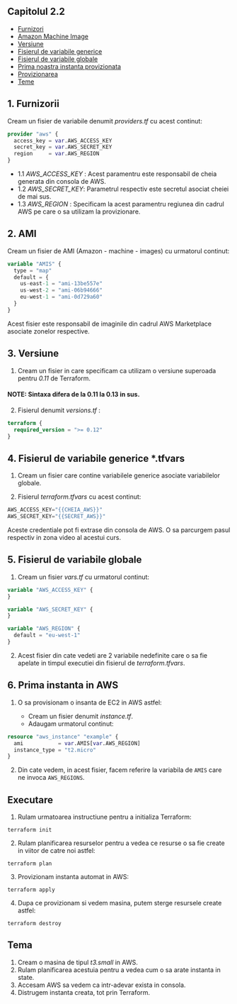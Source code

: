 ## Capitolul 2.2

- [Furnizori](#1-furnizorii)
- [Amazon Machine Image](#2-ami)
- [Versiune](#3-versiune)
- [Fisierul de variabile generice](#4-fisierul-de-variabile-generice-tfvars)
- [Fisierul de variabile globale](#5-fisierul-de-variabile-globale)
- [Prima noastra instanta provizionata](#6-prima-instanta-in-aws)
- [Provizionarea](#executare)
- [Teme](#tema)

## 1. Furnizorii
Cream un  fisier de variabile denumit *providers.tf* cu acest continut:
```terraform
provider "aws" {
  access_key = var.AWS_ACCESS_KEY
  secret_key = var.AWS_SECRET_KEY
  region     = var.AWS_REGION
}
```

- 1.1 *AWS_ACCESS_KEY* : Acest paramentru este responsabil de cheia generata din consola de AWS.
- 1.2 *AWS_SECRET_KEY*:  Parametrul respectiv este secretul asociat cheiei de mai sus.
- 1.3 *AWS_REGION* : Specificam la acest paramentru regiunea din cadrul AWS pe care o sa utilizam la provizionare.


## 2. AMI 
Cream un fisier de AMI (Amazon - machine - images) cu urmatorul continut:

```terraform
variable "AMIS" {
  type = "map"
  default = {
    us-east-1 = "ami-13be557e"
    us-west-2 = "ami-06b94666"
    eu-west-1 = "ami-0d729a60"
  }
}
```
Acest fisier este responsabil de imaginile din cadrul AWS Marketplace asociate zonelor respective.

## 3. Versiune

1. Cream un fisier in care specificam ca utilizam o versiune superoada pentru *0.11* de Terraform.

#### NOTE: Sintaxa difera de la 0.11  la 0.13 in sus.

2. Fisierul denumit *versions.tf* :
```terraform
terraform {
  required_version = ">= 0.12"
}
```

## 4. Fisierul de variabile generice *.tfvars

1. Cream un fisier care contine variabilele generice asociate variabilelor globale.

2. Fisierul *terraform.tfvars* cu acest continut:

```terraform
AWS_ACCESS_KEY="{{CHEIA_AWS}}"
AWS_SECRET_KEY="{{SECRET_AWS}}"
```
Aceste credentiale pot fi extrase din consola de AWS. O sa parcurgem pasul respectiv in zona video al acestui curs.

## 5. Fisierul de variabile globale

1. Cream un fisier *vars.tf* cu urmatorul continut:

```terraform
variable "AWS_ACCESS_KEY" {
}

variable "AWS_SECRET_KEY" {
}

variable "AWS_REGION" {
  default = "eu-west-1"
}
```


2. Acest fisier din cate vedeti are 2 variabile nedefinite care o sa fie apelate in timpul executiei din fisierul de *terraform.tfvars*.

## 6. Prima instanta in AWS

1. O sa provisionam o insanta de EC2 in AWS astfel:
   
    - Cream un fisier denumit *instance.tf*.
    - Adaugam urmatorul continut:
    
```terraform
resource "aws_instance" "example" {
  ami           = var.AMIS[var.AWS_REGION]
  instance_type = "t2.micro"
}
```

2. Din cate vedem, in acest fisier, facem referire la variabila de `AMIS` care ne invoca `AWS_REGIONS`.


## Executare

1. Rulam  urmatoarea instructiune pentru a initializa Terraform:

```shell
terraform init
```

2. Rulam planificarea resurselor pentru a vedea ce resurse o sa fie create in viitor de catre noi astfel:

```shell
terraform plan
```

3. Provizionam instanta automat in AWS:
```shell
terraform apply
```

4. Dupa ce provizionam si vedem masina, putem sterge resursele create astfel:

```shell
terraform destroy
```



## Tema

1. Cream o masina de tipul *t3.small* in AWS.
2. Rulam planificarea acestuia pentru a vedea cum o sa arate instanta in state.
3. Accesam AWS sa vedem ca intr-adevar exista in consola.
4. Distrugem instanta creata, tot prin Terraform.

